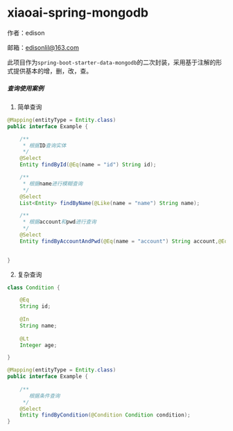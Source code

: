 # xiaoai-spring-mongodb

作者：edison

邮箱：edisonlil@163.com



此项目作为`spring-boot-starter-data-mongodb`的二次封装，采用基于注解的形式提供基本的增，删，改，查。

##### 查询使用案例

1. 简单查询

```java
@Mapping(entityType = Entity.class)
public interface Example {

    /**
     * 根据ID查询实体
     */
    @Select
    Entity findById(@Eq(name = "id") String id);

    /**
     * 根据name进行模糊查询
     */
    @Select
    List<Entity> findByName(@Like(name = "name") String name);

    /**
     * 根据account和pwd进行查询
     */
    @Select
    Entity findByAccountAndPwd(@Eq(name = "account") String account,@Eq(name="pwd") String pwd);
    

}

```

2. 复杂查询


```java
class Condition {

    @Eq
    String id;
    
    @In
    String name;
    
    @Lt
    Integer age;

}

@Mapping(entityType = Entity.class)
public interface Example {
    
    /**
       根据条件查询
     */
    @Select
    Entity findByCondition(@Condition Condition condition);
}
```
